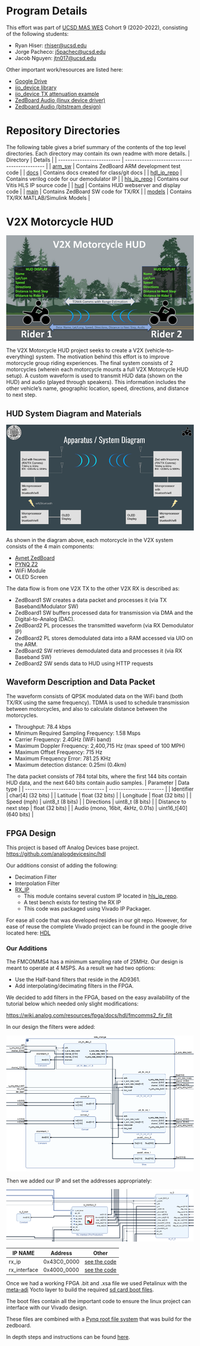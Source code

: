 # Program Details
This effort was part of [UCSD MAS WES](https://jacobsschool.ucsd.edu/mas/wes) Cohort 9 (2020-2022), consisting of the following students:
- Ryan Hiser: rhiser@ucsd.edu
- Jorge Pacheco: j5pachec@ucsd.edu
- Jacob Nguyen: jtn017@ucsd.edu

Other important work/resources are listed here:
- [Google Drive](https://drive.google.com/drive/folders/1-ji_W6FZ46F6Ge3nmcZqJ8UrlpsPyltQ?usp=sharing)
- [iio_device library](https://analogdevicesinc.github.io/libiio/v0.16/group__Device)
- [iio_device TX attenuation example](https://wiki.analog.com/resources/tools-software/linux-drivers/iio-transceiver/ad9361#tx_attenuation_control)
- [ZedBoard Audio (linux device driver)](https://yuhei1-horibe.medium.com/linux-device-driver-for-zedboard-audio-7e2d1efc2941)
- [Zedboard Audio (bitstream design)](https://yuhei1-horibe.medium.com/zedboard-audio-hardware-design-b19c3a1bf453)

# Repository Directories
The following table gives a brief summary of the contents of the top level directories.
Each directory may contain its own readme with more details.
| Directory                  | Details                                      |
| -------------------------- | -------------------------------------------- |
| [arm_sw](arm_sw)           | Contains ZedBoard ARM development test code  |
| [docs](docs)               | Contains docs created for class/git docs     |
| [hdl_ip_repo](hdl_ip_repo) | Contains verilog code for our demodulator IP |
| [hls_ip_repo](hls_ip_repo) | Contains our Vitis HLS IP source code        |
| [hud](hud)                 | Contains HUD webserver and display code      |
| [main](main)               | Contains ZedBoard SW code for TX/RX          |
| [models](models)           | Contains TX/RX MATLAB/Simulink Models        |

# V2X Motorcycle HUD
![alt text](docs/images/v2x.png?raw=true)

The V2X Motorcycle HUD project seeks to create a V2X (vehicle-to-everything) system.
The motivation behind this effort is to improve motorcycle group riding experiences.
The final system consists of 2 motorcycles (wherein each motorcycle mounts a full V2X Motorcycle HUD setup).
A custom waveform is used to transmit HUD data (shown on the HUD) and audio (played through speakers).
This information includes the other vehicle’s name, geographic location, speed, directions, and distance to next step.

## HUD System Diagram and Materials
![alt text](docs/images/apparatus.png?raw=true)

As shown in the diagram above, each motorcycle in the V2X system consists of the 4 main components:

- [Avnet ZedBoard](https://www.avnet.com/wps/portal/us/products/avnet-boards/avnet-board-families/zedboard/)
- [PYNQ Z2](http://www.pynq.io/board.html)
- WiFi Module
- OLED Screen

The data flow is from one V2X TX to the other V2X RX is described as:

- ZedBoard1 SW creates a data packet and processes it (via TX Baseband/Modulator SW)
- ZedBoard1 SW buffers processed data for transmission via DMA and the Digital-to-Analog (DAC).
- ZedBoard2 PL processes the transmitted waveform (via RX Demodulator IP)
- ZedBoard2 PL stores demodulated data into a RAM accessed via UIO on the ARM.
- ZedBoard2 SW retrieves demodulated data and processes it (via RX Baseband SW) 
- ZedBoard2 SW sends data to HUD using HTTP requests

## Waveform Description and Data Packet
The waveform consists of QPSK modulated data on the WiFi band (both TX/RX using the same frequency).
TDMA is used to schedule transmission between motorcycles, and also to calculate distance between the motorcycles.

- Throughput: 78.4 kbps
- Minimum Required Sampling Frequency: 1.58 Msps
- Carrier Frequency: 2.4GHz (WiFi band)
- Maximum Doppler Frequency: 2,400,715 Hz (max speed of 100 MPH)
- Maximum Offset Frequency: 715 Hz
- Maximum Frequency Error: 781.25 KHz
- Maximum detection distance: 0.25mi (0.4km)

The data packet consists of 784 total bits, where the first 144 bits contain HUD data, and the next 640 bits contain audio samples.
| Parameter                         | Data type               |
| --------------------------------- | ----------------------- |
| Identifier                        | char[4]      (32 bits)  |
| Latitude                          | float        (32 bits)  |
| Longitude                         | float        (32 bits)  |
| Speed (mph)                       | uint8_t      (8  bits)  |
| Directions                        | uint8_t      (8  bits)  |
| Distance to next step             | float        (32 bits)  |
| Audio (mono, 16bit, 4kHz, 0.01s)  | uint16_t[40] (640 bits) |

## FPGA Design

This project is based off Analog Devices base project. https://github.com/analogdevicesinc/hdl

Our additions consist of adding the following:

* Decimation Filter 
* Interpolation Filter
* [RX_IP](hdl_ip_repo) 
  * This module contains several custom IP located in [hls_ip_repo](hls_ip_repo).
  * A test bench exists for testing the RX IP
  * This code was packaged using Vivado IP Packager.

For ease all code that was developed resides in our git repo. However, for ease of reuse the complete Vivado project can be found in the google drive located here: [HDL](https://drive.google.com/drive/folders/1hCCl8DFLbI2U8BpWim0KFGjcfS-IHtDU?usp=sharing)

### Our Additions

The FMCOMMS4 has a minimum sampling rate of 25MHz. Our design is meant to operate at 4 MSPS. As a result we had two options:

* Use the Half-band filters that reside in the AD9361.
* Add interpolating/decimating filters in the FPGA.

We decided to add filters in the FPGA, based on the easy availability of the tutorial below which needed only slight modifications:

https://wiki.analog.com/resources/fpga/docs/hdl/fmcomms2_fir_filt

In our design the filters were added:

![alt text](docs/images/Rate_change.PNG?raw=true)

Then we added our IP and set the addresses appropriately:

![alt text](docs/images/rx_ip_bd.PNG?raw=true)

| IP NAME          | Address     | Other  |
| ---------------- | ----------- |------- |
| rx_ip            | 0x43C0_0000 | [see the code](./main/inc/v2x_sdr_uio.h)       |
| rx_interface     | 0x4000_0000 | [see the code](./main/inc/v2x_sdr_uio.h)       |

Once we had a working FPGA .bit and .xsa file we used Petalinux with the [meta-adi](https://github.com/analogdevicesinc/meta-adi/) Yocto layer to build the required [sd card boot files](bootfiles).

The boot files contain all the important code to ensure the linux project can interface with our Vivado design.

These files are combined with a [Pynq root file system](https://github.com/CaptainKey/PYNQ-2.4-Zedboard) that was build for the zedboard.

In depth steps and instructions can be found [here](docs/bsp_notes.md).

